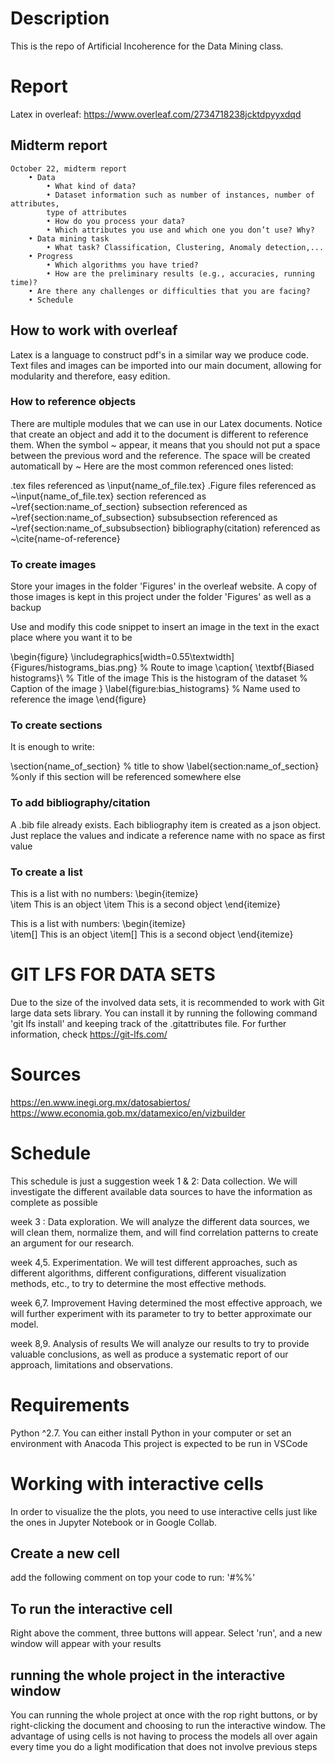 # Description
This is the repo of Artificial Incoherence for the Data Mining class.

# Report
Latex in overleaf:
https://www.overleaf.com/2734718238jcktdpyyxdqd
## Midterm report
    October 22, midterm report
        • Data
            • What kind of data?
            • Dataset information such as number of instances, number of attributes,
            type of attributes
            • How do you process your data?
            • Which attributes you use and which one you don’t use? Why?
        • Data mining task
            • What task? Classification, Clustering, Anomaly detection,...
        • Progress
            • Which algorithms you have tried?
            • How are the preliminary results (e.g., accuracies, running time)?
        • Are there any challenges or difficulties that you are facing?
        • Schedule

## How to work with overleaf
Latex is a language to construct pdf's in a similar way we produce code.
Text files and images can be imported into our main document, allowing for modularity and therefore, easy edition.


### How to reference objects
There are multiple modules that we can use in our Latex documents.
Notice that create an object and add it to the document is different to reference them.
When the symbol ~ appear, it means that you should not put a space between the previous word and the reference. The space will be created automaticall by ~
Here are the most common referenced ones listed:

.tex files				referenced as \input{name_of_file.tex}
.Figure files			referenced as ~\input{name_of_file.tex}
section					referenced as ~\ref{section:name_of_section}
subsection				referenced as ~\ref{section:name_of_subsection}
subsubsection			referenced as ~\ref{section:name_of_subsubsection}
bibliography(citation)	referenced as ~\cite{name-of-reference}

### To create images
Store your images in the folder 'Figures' in the overleaf website.
A copy of those images is kept in this project under the folder 'Figures' as well as a backup

Use and modify this code snippet to insert an image in the text in the exact place where you want it to be

\begin{figure}
    \includegraphics[width=0.55\textwidth]
	{Figures/histograms_bias.png} 					% Route to image
    \caption{
        \textbf{Biased histograms}\\ 				% Title of the image
        This is the histogram of the dataset		% Caption of the image
    }
    \label{figure:bias_histograms}					% Name used to reference the image
\end{figure}

### To create sections
It is enough to write:

\section{name_of_section}				% title to show
\label{section:name_of_section}			%only if this section will be referenced somewhere else

### To add bibliography/citation
A .bib file already exists. Each bibliography item is created as a json object. Just replace the values and indicate a reference name with no space as first value

### To create a list
This is a list with no numbers:
\begin{itemize}  
	\item This is an object
	\item This is a second object
\end{itemize}  

This is a list with numbers:
\begin{itemize}  
	\item[] This is an object
	\item[] This is a second object
\end{itemize}  




# GIT LFS FOR DATA SETS
Due to the size of the involved data sets, it is recommended to work with Git large data sets library. You can install it
by running the following command 'git lfs install' and keeping track of the .gitattributes file.
For further information, check https://git-lfs.com/




# Sources
https://en.www.inegi.org.mx/datosabiertos/
https://www.economia.gob.mx/datamexico/en/vizbuilder


# Schedule
This schedule is just a suggestion
week 1 & 2:
	Data collection. 
We will investigate the different available data sources to have the information as complete as possible

week 3 :
	Data exploration. 
We will analyze the different data sources, we will clean them, normalize them, and will find correlation patterns to create an argument for our research.

week 4,5.
Experimentation.
We will test different approaches, such as different algorithms, different configurations, different visualization methods, etc., to try to determine the most effective methods.

week 6,7. 
	Improvement
Having determined the most effective approach, we will further experiment with its parameter to try to better approximate our model.

week 8,9. 
	Analysis of results
We will analyze our results to try to provide valuable conclusions, as well as produce a systematic report of our approach, limitations and observations.


# Requirements
Python ^2.7. You can either install Python in your computer or set an environment with Anacoda
This project is expected to be run in VSCode

# Working with interactive cells
In order to visualize the the plots, you need to use interactive cells just like the ones in Jupyter Notebook or in Google Collab.
## Create a new cell
add the following comment on top your code to run: '#%%'
## To run the interactive cell
Right above the comment, three buttons will appear. Select 'run', and a new window will appear with your results
## running the whole project in the interactive window
You can running the whole project at once with the rop right buttons, or by right-clicking the document and choosing to run the interactive window. 
The advantage of using cells is not having to process the models all over again every time you do a light modification that does not involve previous steps